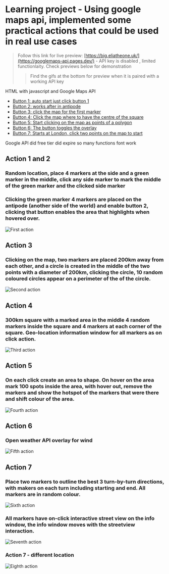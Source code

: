 # Learning project - Using google maps api, implemented some practical actions that could be used in real use cases
> Follow this link for live preview: [https://big.eliatheone.uk/](https://googlemaps-api.pages.dev/) - API key is disabled , limited functionlaity. Check previews below for demonstration
 >> Find the gifs at the bottom for preview when it is paired with a working API key

HTML with javascript and Google Maps API
- [Button 1: auto start just click button 1](#action-1-and-2)
- [Button 2: works after in antipode](#action-1-and-2)
- [Button 3: click the map for the first marker](#action-3)
- [Button 4: Click the map where to have the centre of the square](#action-4)
- [Button 5: Start clicking on the map as points of a polygon](#action-5)
- [Button 6: The button toggles the overlay](#action-6)
- [Button 7: Starts at London, click two points on the map to start](#action-7)

Google API did free tier did expire so many functions font work

## Action 1 and 2
### Random location, place 4 markers at the side and a green marker in the middle, click any side marker to mark the middle of the green marker and the clicked side marker 
### Clicking the green marker 4 markers are placed on the antipode (another side of the world) and enable button 2, clicking that button enables the area that highlights when hovered over.
![First action](/examples/maps_1.gif "First action")
## Action 3
### Clicking on the map, two markers are placed 200km away from each other, and a circle is created in the middle of the two points with a diameter of 200km, clicking the circle, 10 random coloured circles appear on a perimeter of the of the circle.
![Second action](/examples/maps_2.gif "Second action")
## Action 4
### 300km square with a marked area in the middle 4 random markers inside the square and 4 markers at each corner of the square. Geo-location information window for all markers as on click action.
![Third action](/examples/maps_3.gif "Third action")
## Action 5
### On each click create an area to shape. On hover on the area mark 100 spots inside the area, with hover out, remove the markers and show the hotspot of the markers that were there and shift colour of the area.
![Fourth action](/examples/maps_4.gif "Fourth action")
## Action 6 
### Open weather API overlay for wind
![Fifth action](/examples/maps_5.gif "Fifth action")
## Action 7 
### Place two markers to outline the best 3 turn-by-turn directions, with makers on each turn including starting and end. All markers are in random colour. 
![Sixth action](/examples/maps_6.1.gif "Sixth action")
### All markers have on-click interactive street view on the info window, the info window moves with the streetview interaction.
![Seventh action](/examples/maps_6.2.gif "Seventh action")
### Action 7 - different location
![Eighth action](/examples/maps_6.3.gif "Eigth action")
